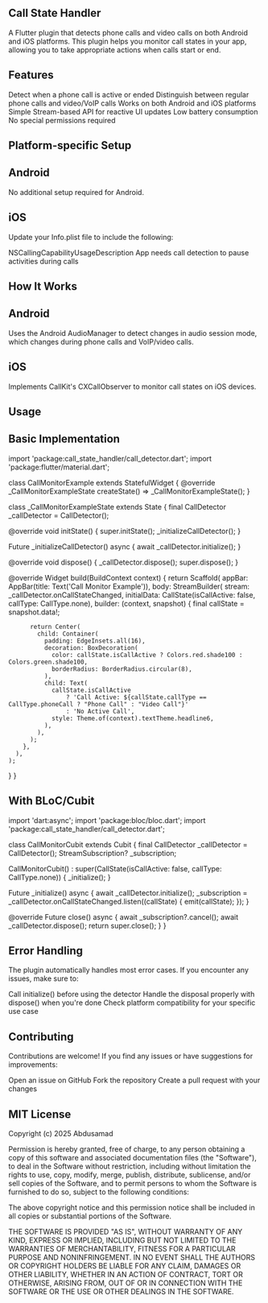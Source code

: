 ## Call State Handler
A Flutter plugin that detects phone calls and video calls on both Android and iOS platforms. This plugin helps you monitor call states in your app, allowing you to take appropriate actions when calls start or end.

## Features
Detect when a phone call is active or ended
Distinguish between regular phone calls and video/VoIP calls
Works on both Android and iOS platforms
Simple Stream-based API for reactive UI updates
Low battery consumption
No special permissions required

## Platform-specific Setup
## Android
No additional setup required for Android.
## iOS
Update your Info.plist file to include the following:

<key>NSCallingCapabilityUsageDescription</key>
<string>App needs call detection to pause activities during calls</string>


## How It Works
## Android
Uses the Android AudioManager to detect changes in audio session mode, which changes during phone calls and VoIP/video calls.
## iOS
Implements CallKit's CXCallObserver to monitor call states on iOS devices.



## Usage
## Basic Implementation
import 'package:call_state_handler/call_detector.dart';
import 'package:flutter/material.dart';

class CallMonitorExample extends StatefulWidget {
  @override
  _CallMonitorExampleState createState() => _CallMonitorExampleState();
}

class _CallMonitorExampleState extends State<CallMonitorExample> {
  final CallDetector _callDetector = CallDetector();
  
  @override
  void initState() {
    super.initState();
    _initializeCallDetector();
  }
  
  Future<void> _initializeCallDetector() async {
    await _callDetector.initialize();
  }
  
  @override
  void dispose() {
    _callDetector.dispose();
    super.dispose();
  }
  
  @override
  Widget build(BuildContext context) {
    return Scaffold(
      appBar: AppBar(title: Text('Call Monitor Example')),
      body: StreamBuilder<CallState>(
        stream: _callDetector.onCallStateChanged,
        initialData: CallState(isCallActive: false, callType: CallType.none),
        builder: (context, snapshot) {
          final callState = snapshot.data!;
          
          return Center(
            child: Container(
              padding: EdgeInsets.all(16),
              decoration: BoxDecoration(
                color: callState.isCallActive ? Colors.red.shade100 : Colors.green.shade100,
                borderRadius: BorderRadius.circular(8),
              ),
              child: Text(
                callState.isCallActive 
                    ? 'Call Active: ${callState.callType == CallType.phoneCall ? "Phone Call" : "Video Call"}' 
                    : 'No Active Call',
                style: Theme.of(context).textTheme.headline6,
              ),
            ),
          );
        },
      ),
    );
  }
}

## With BLoC/Cubit

import 'dart:async';
import 'package:bloc/bloc.dart';
import 'package:call_state_handler/call_detector.dart';

class CallMonitorCubit extends Cubit<CallState> {
  final CallDetector _callDetector = CallDetector();
  StreamSubscription<CallState>? _subscription;

  CallMonitorCubit() : super(CallState(isCallActive: false, callType: CallType.none)) {
    _initialize();
  }

  Future<void> _initialize() async {
    await _callDetector.initialize();
    _subscription = _callDetector.onCallStateChanged.listen((callState) {
      emit(callState);
    });
  }

  @override
  Future<void> close() async {
    await _subscription?.cancel();
    await _callDetector.dispose();
    return super.close();
  }
}



## Error Handling
The plugin automatically handles most error cases. If you encounter any issues, make sure to:

Call initialize() before using the detector
Handle the disposal properly with dispose() when you're done
Check platform compatibility for your specific use case

## Contributing
Contributions are welcome! If you find any issues or have suggestions for improvements:

Open an issue on GitHub
Fork the repository
Create a pull request with your changes

## MIT License

Copyright (c) 2025 Abdusamad

Permission is hereby granted, free of charge, to any person obtaining a copy
of this software and associated documentation files (the "Software"), to deal
in the Software without restriction, including without limitation the rights
to use, copy, modify, merge, publish, distribute, sublicense, and/or sell
copies of the Software, and to permit persons to whom the Software is
furnished to do so, subject to the following conditions:

The above copyright notice and this permission notice shall be included in all
copies or substantial portions of the Software.

THE SOFTWARE IS PROVIDED "AS IS", WITHOUT WARRANTY OF ANY KIND, EXPRESS OR
IMPLIED, INCLUDING BUT NOT LIMITED TO THE WARRANTIES OF MERCHANTABILITY,
FITNESS FOR A PARTICULAR PURPOSE AND NONINFRINGEMENT. IN NO EVENT SHALL THE
AUTHORS OR COPYRIGHT HOLDERS BE LIABLE FOR ANY CLAIM, DAMAGES OR OTHER
LIABILITY, WHETHER IN AN ACTION OF CONTRACT, TORT OR OTHERWISE, ARISING FROM,
OUT OF OR IN CONNECTION WITH THE SOFTWARE OR THE USE OR OTHER DEALINGS IN THE
SOFTWARE.

